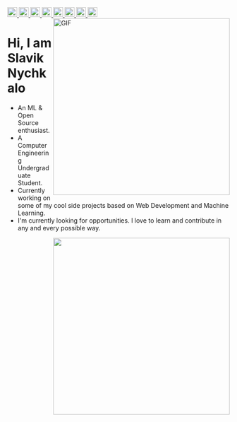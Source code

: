 <a href="https://www.linkedin.com/in/gebeto" target="_blank">
	<img src="assets/icons/linkedin.svg" width="22">
</a>
<a href="https://www.github.com/gebeto" target="_blank">
	<img src="assets/icons/github.svg" width="22">
</a>
<a href="https://codepen.io/gebeto" target="_blank">
	<img src="assets/icons/codepen.svg" width="22">
</a>
<a href="https://stackoverflow.com/users/9411955/gebeto" target="_blank">
	<img src="assets/icons/stackoverflow.svg" width="22">
</a>
<a href="https://www.hackerrank.com/gebeto" target="_blank">
	<img src="assets/icons/hackerrank.svg" width="22">
</a>
<a href="https://www.codewars.com/users/gebeto" target="_blank">
	<img src="assets/icons/codewars.svg" width="22">
</a>
<a href="https://t.me/gebeto" target="_blank">
	<img src="assets/icons/telegram.svg" width="22">
</a>
<a href="https://www.twitter.com/slavik_nychkalo" target="_blank">
	<img src="assets/icons/twitter.svg" width="22">
</a>
<br />
<img align="right" alt="GIF" src="https://media.giphy.com/media/LmNwrBhejkK9EFP504/giphy.gif" width="400" />

# Hi, I am Slavik Nychkalo
- An ML & Open Source enthusiast.
- A Computer Engineering Undergraduate Student. 
- Currently working on some of my cool side projects based on Web Development and Machine Learning.
- I'm currently looking for opportunities. I love to learn and contribute in any and every possible way.


<img align='right' src="https://github-readme-stats.vercel.app/api?username=gebeto&show_icons=true" width="400">

